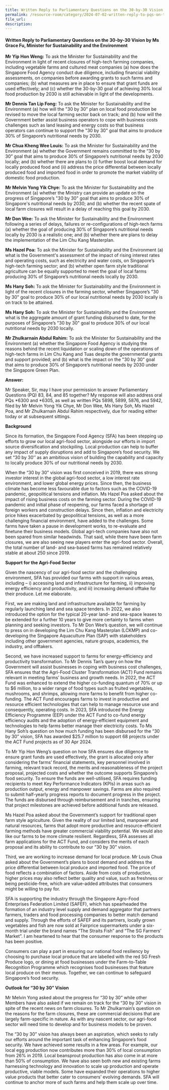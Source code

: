 ```yaml
---
title: Written Reply to Parliamentary Questions on the 30-by-30 Vision
permalink: /resource-room/category/2024-07-02-written-reply-to-pqs-on-the-30-by-30-vision
file_url:
description:
---
```

 
#### Written Reply to Parliamentary Questions on the 30-by-30 Vision by Ms Grace Fu, Minister for Sustainability and the Environment

**Mr Yip Hon Weng:** To ask the Minister for Sustainability and the Environment in light of recent closures of high-tech farming companies, including vegetable farms and cultured meat companies (a) how does the Singapore Food Agency conduct due diligence, including financial viability assessments, on companies before awarding grants to such farms and companies; (b) what measures are in place to ensure that grant funds are used effectively; and (c) whether the 30-by-30 goal of achieving 30% local food production by 2030 is still achievable in light of the developments.  

**Mr Dennis Tan Lip Fong:** To ask the Minister for Sustainability and the Environment (a) how will the "30 by 30" plan on local food production be revised to move the local farming sector back on track; and (b) how will the Government better assist business operators to cope with business costs challenges such as land leasing and energy costs so that business operators can continue to support the "30 by 30" goal that aims to produce 30% of Singapore’s nutritional needs by 2030.  

**Mr Chua Kheng Wee Louis:** To ask the Minister for Sustainability and the Environment (a) whether the Government remains committed to the “30 by 30” goal that aims to produce 30% of Singapore’s nutritional needs by 2030 locally; and (b) whether there are plans to (i) further boost local demand for locally produced food and (ii) address the price differential between locally produced food and imported food in order to promote the market viability of domestic food production.  

**Mr Melvin Yong Yik Chye:** To ask the Minister for Sustainability and the Environment (a) whether the Ministry can provide an update on the progress of Singapore’s "30 by 30" goal that aims to produce 30% of Singapore's nutritional needs by 2030; and (b) whether the recent spate of local farm closures will result in a delay of reaching this goal by 2030.  

**Mr Don Wee:** To ask the Minister for Sustainability and the Environment following a series of delays, failures or re-configurations of high-tech farms (a) whether the goal of producing 30% of Singapore’s nutritional needs locally by 2030 is a realistic one; and (b) whether there are plans to delay the implementation of the Lim Chu Kang Masterplan.  

**Ms Hazel Poa:** To ask the Minister for Sustainability and the Environment (a) what is the Government's assessment of the impact of rising interest rates and operating costs, such as electricity and water costs, on Singapore’s high-tech farming sector; and (b) whether open farm style traditional agriculture can be equally supported to meet the goal of local farms producing 30% of Singapore’s nutritional needs locally by 2030.  

**Ms Hany Soh:** To ask the Minister for Sustainability and the Environment in light of the recent closures in the farming sector, whether Singapore’s "30 by 30" goal to produce 30% of our local nutritional needs by 2030 locally is on track to be attained.  

**Ms Hany Soh:** To ask the Minister for Sustainability and the Environment what is the aggregate amount of grant funding disbursed to date, for the purposes of Singapore’s "30 by 30" goal to produce 30% of our local nutritional needs by 2030 locally.  

**Mr Zhulkarnain Abdul Rahim:** To ask the Minister for Sustainability and the Environment (a) whether the Singapore Food Agency is studying the reasons behind the recent liquidation or scaling down of the operations of high-tech farms in Lim Chu Kang and Tuas despite the governmental grants and support provided; and (b) what is the impact on the "30 by 30" goal that aims to produce 30% of Singapore’s nutritional needs by 2030 under the Singapore Green Plan.  

**Answer:**  

Mr Speaker, Sir, may I have your permission to answer Parliamentary Questions (PQ) 83, 84, and 85 together? My response will also address oral PQs *6300 and *6305, as well as written PQs 5898, 5899, 5876, and 5942, filed by Mr Melvin Yong Yik Chye, Mr Don Wee, Ms Hany Soh, Ms Hazel Poa, and Mr Zhulkarnain Abdul Rahim respectively, due for reading either today or at subsequent sittings.  

**Background**  

Since its formation, the Singapore Food Agency (SFA) has been stepping up efforts to grow our local agri-food sector, alongside our efforts in import source diversification and stockpiling. Local production can help to buffer any impact of supply disruptions and add to Singapore’s food security.  We set “30 by 30’’ as an ambitious vision of building the capability and capacity to locally produce 30% of our nutritional needs by 2030.   

When the “30 by 30” vision was first conceived in 2019, there was strong investor interest in the global agri-food sector, a low interest rate environment, and lower global energy prices. Since then, the business climate has become less favourable due to factors such as the COVID-19 pandemic, geopolitical tensions and inflation. Ms Hazel Poa asked about the impact of rising business costs on the farming sector. During the COVID-19 pandemic and initial phase of reopening, our farms faced a shortage of foreign workers and construction delays. Since then, inflation and electricity price hikes exacerbated by geopolitical tensions, as well as a more challenging financial environment, have added to the challenges. Some farms have taken a pause in development works, to re-evaluate and finetune their business models. Global agri-tech companies have also not been spared from similar headwinds. That said, while there have been farm closures, we are also seeing new players enter the agri-food sector. Overall, the total number of land- and sea-based farms has remained relatively stable at about 250 since 2019.  

**Support for the Agri-Food Sector**  

Given the nascency of our agri-food sector and the challenging environment, SFA has provided our farms with support in various areas, including – i) accessing land and infrastructure for farming, ii) improving energy efficiency and productivity, and iii) increasing demand offtake for their produce.  Let me elaborate.  

First, we are making land and infrastructure available for farming by regularly launching land and sea space tenders. In 2022, we also introduced the option for the typical 20-year land- and sea-space leases to be extended for a further 10 years to give more certainty to farms when planning and seeking investors. To Mr Don Wee’s question, we will continue to press on in developing the Lim Chu Kang Masterplan (LCKMP) and co-developing the Singapore Aquaculture Plan (SAP) with stakeholders including other government agencies, nature groups, academics, the industry, and offtakers.  

Second, we have increased support to farms for energy-efficiency and productivity transformation. To Mr Dennis Tan’s query on how the Government will assist businesses in coping with business cost challenges, SFA ensures that the Agri-Food Cluster Transformation (ACT) Fund remains relevant in meeting farms’ business and growth needs. In 2022, the ACT Fund was enhanced to extend the higher co-funding quantum of 70% or up to $6 million, to a wider range of food types such as fruited vegetables, mushrooms, and shrimps, allowing more farms to benefit from higher co-funding. The ACT Fund encourages farms to invest in productive and resource efficient technologies that can help to manage resource use and consequently, operating costs.  In 2023, SFA introduced the Energy Efficiency Programme (EEP) under the ACT Fund to co-fund energy efficiency audits and the adoption of energy-efficient equipment and technologies to help farms better manage their electricity costs. To Ms Hany Soh’s question on how much funding has been disbursed for the “30 by 30” vision, SFA has awarded $25.7 million to support 68 projects under the ACT Fund projects as of 30 Apr 2024.  

To Mr Yip Hon Weng’s question on how SFA ensures due diligence to ensure grant funds are used effectively, the grant is allocated only after considering the farms’ financial statements, key personnel involved in farming, relevant track record, the merits and reasonableness of the project proposal, projected costs and whether the outcome supports Singapore’s food security. To ensure the funds are well-utilised, SFA requires funding recipients to meet Key Performance Indicators (KPIs) in areas such as production output, energy and manpower savings. Farms are also required to submit half-yearly progress reports to document progress in the project. The funds are disbursed through reimbursement and in tranches, ensuring that project milestones are achieved before additional funds are released.   

Ms Hazel Poa asked about the Government’s support for traditional open farm style agriculture. Given the reality of our limited land, manpower and natural resources, farms that adopt more productive and resource-efficient farming methods have greater commercial viability potential. We would also like our farms to be more climate resilient. Regardless, SFA assesses all farm applications for the ACT Fund, and considers the merits of each proposal and its ability to contribute to our “30 by 30” vision.  

Third, we are working to increase demand for local produce. Mr Louis Chua asked about the Government’s plans to boost demand and address the price differential between local produce and imported food. The price of food reflects a combination of factors. Aside from costs of production, higher prices may also reflect better quality and value, such as freshness or being pesticide-free, which are value-added attributes that consumers might be willing to pay for.  

SFA is supporting the industry through the Singapore Agro-Food Enterprises Federation Limited (SAFEF), which has spearheaded the formation of an industry level supply and demand aggregator that partners farmers, traders and food processing companies to better match demand and supply. Through the efforts of SAFEF and its partners, locally grown vegetables and fish are now sold at Fairprice supermarkets under a six-month trial under the brand names “The Straits Fish” and “The SG Farmers’ Market”. I am heartened to hear that the consumer response to the products has been positive.  

Consumers can play a part in ensuring our national food resiliency by choosing to purchase local produce that are labelled with the red SG Fresh Produce logo, or dining at food businesses under the Farm-to-Table Recognition Programme which recognises food businesses that feature local produce on their menus. Together, we can continue to safeguard Singapore’s food security.  

**Outlook for “30 by 30” Vision**  

Mr Melvin Yong asked about the progress for “30 by 30” while other Members have also asked if we remain on track for the “30 by 30” vision in spite of the recent news on farm closures. To Mr Zhulkarnain’s question on the reasons for the farm closures, these are commercial decisions that are largely farm-specific in nature. As with any nascent sector, our agri-food sector will need time to develop and for business models to be proven.  

The “30 by 30” vision has always been an aspiration, which seeks to rally our efforts around the important task of enhancing Singapore’s food security. We have achieved some results in a few areas. For example, our local egg production now contributes more than 30% of local consumption from 26% in 2019. Local beansprout production has also come in at more than 50% of consumption. We have also seen both new and existing farms harnessing technology and innovation to scale up production and operate productive, viable models. Some have expanded their operations to higher value products that better cater to consumers’ evolving demands. SFA will continue to anchor more of such farms and help them scale up over time.  
